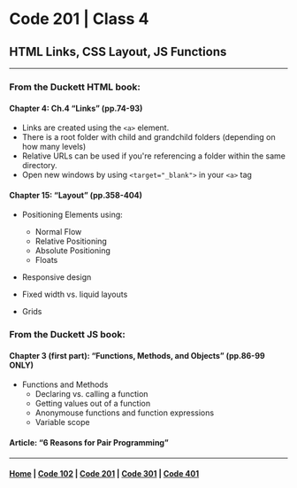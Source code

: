 # Code 201 | Class 4
## HTML Links, CSS Layout, JS Functions
***
### From the Duckett HTML book:
#### Chapter 4: Ch.4 “Links” (pp.74-93)
- Links are created using the `<a>` element.
- There is a root folder with child and grandchild folders (depending on how many levels)
- Relative URLs can be used if you're referencing a folder within the same directory. 
- Open new windows by using `<target="_blank">` in your `<a>` tag

#### Chapter 15: “Layout” (pp.358-404)
- Positioning Elements using:
    - Normal Flow
    - Relative Positioning
    - Absolute Positioning
    - Floats

- Responsive design

- Fixed width vs. liquid layouts

- Grids

### From the Duckett JS book:
#### Chapter 3 (first part): “Functions, Methods, and Objects” (pp.86-99 ONLY)

- Functions and Methods
    - Declaring vs. calling a function
    - Getting values out of a function
    - Anonymouse functions and function expressions
    - Variable scope



#### Article: “6 Reasons for Pair Programming”


***

#### [Home](README.md) | [Code 102](102.md) | [Code 201](201.md) | [Code 301](301.md) | [Code 401](401.md)